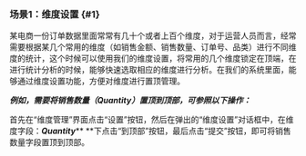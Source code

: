 ### 场景1：维度设置 {#1}

某电商一份订单数据里面常常有几十个或者上百个维度，对于运营人员而言，经常需要根据某几个常用的维度（如销售金额、销售数量、订单号、品类）进行不同维度的统计，这个时候可以使用我们的维度设置，将常用的几个维度锁定在顶端，在进行统计分析的时候，能够快速选取相应的维度进行分析。在我们的系统里面，能够通过维度设置功能，方便对维度进行置顶管理。

_**例如，需要将销售数量（Quantity）置顶到顶部，可参照以下操作：**_

首先在“维度管理”界面点击“设置”按钮，然后在弹出的“维度设置”对话框中，在维度字段：_**Quantity**_** **下点击“到顶部”按钮，最后点击“提交”按钮，即可将销售数量字段置顶到顶部。



